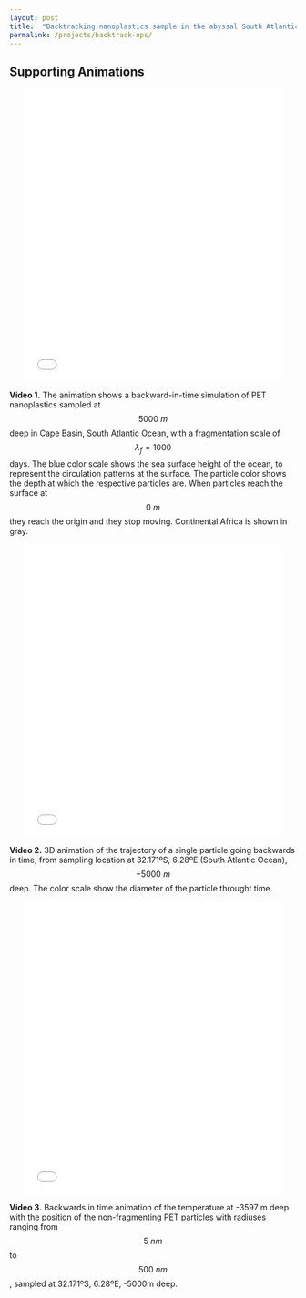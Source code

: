 ```yaml
---
layout: post
title:  "Backtracking nanoplastics sample in the abyssal South Atlantic"
permalink: /projects/backtrack-nps/
---
```

## Supporting Animations

<p align="center"><iframe width="90%" height="515" src="/../assets/projects/backtrack/animation_ocr_pierard.mov" frameborder="0" allowfullscreen></iframe></p>

**Video 1.** The animation shows a backward-in-time simulation of PET nanoplastics sampled at $$5000 \ m$$ deep in Cape Basin, South Atlantic Ocean, with a fragmentation scale of $$\lambda_f = 1000$$ days. The blue color scale shows the sea surface height of the ocean, to represent the circulation patterns at the surface. The particle color shows the depth at which the respective particles are. When particles reach the surface at $$0 \ m$$ they reach the origin and they stop moving. Continental Africa is shown in gray.

<p align="center"><iframe width="90%" height="515" src="/../assets/projects/backtrack/single_3d_anim.mov" frameborder="0" allowfullscreen></iframe></p>

**Video 2.** 3D animation of the trajectory of a single particle going backwards in time, from sampling location at 32.171ºS, 6.28ºE (South Atlantic Ocean), $$-5000 \ m$$ deep. The color scale show the diameter of the particle throught time.


<p align="center"><iframe width="90%" height="515" src="/../assets/projects/backtrack/hc11_nofrag_3600T.mov" frameborder="0" allowfullscreen></iframe></p>

**Video 3.** Backwards in time animation of the temperature at -3597 m deep with the position of the non-fragmenting PET particles with radiuses ranging from $$5 \ nm$$ to $$500 \ nm$$, sampled at 32.171ºS, 6.28ºE, -5000m deep.
